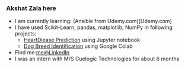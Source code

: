 ### Akshat Zala here
* I am currently learning: (Ansible from Udemy.com)[Udemy.com]
* I have used Scikit-Learn, pandas, matplotlib, NumPy in following projects:
    * [HeartDiease Prediction](https://github.com/akshatz/heartDiseaseProject) using Jupyter notebook  
    * [Dog Breed Identification](https://github.com/akshatz/dogVision/blob/master/dog_vision.ipynb) using Google Colab
* Find me:[me@LinkedIn](https://www.linkedin.com/in/akshatz/)
* I was an intern with M/S Cuelogic Technologies for about 6 months
